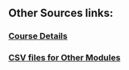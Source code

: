 ## Other Sources links:


### [Course Details](https://github.com/kvmuralikrishna1993/mLcourse/blob/master/course_details.pdf)


### [CSV files for Other Modules](https://drive.google.com/drive/folders/1wE_WzbjxmvolDRj2rAG5CBBu2BMMrfw-?usp=sharing)



